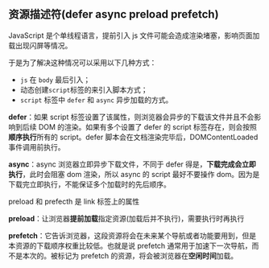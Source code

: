## 资源描述符(defer async preload prefetch)

JavaScript 是个单线程语言，提前引入 js 文件可能会造成渲染堵塞，影响页面加载出现闪屏等情况。

于是为了解决这种情况可以采用以下几种方式：

- `js` 在 `body` 最后引入；
- 动态创建`script`标签的来引入脚本方式；
- `script` 标签中 `defer` 和 `async` 异步加载的方式。

**defer**：如果 script 标签设置了该属性，则浏览器会异步的下载该文件并且不会影响到后续 DOM 的渲染。如果有多个设置了 defer 的 script 标签存在，则会按照**顺序执行**所有的 script。defer 脚本会在文档渲染完毕后，DOMContentLoaded 事件调用前执行。

**async**：async 浏览器立即异步下载文件，不同于 defer 得是，**下载完成会立即执行**，此时会阻塞 dom 渲染，所以 async 的 script 最好不要操作 dom。因为是下载完立即执行，不能保证多个加载时的先后顺序。

preload 和 prefecth 是 link 标签上的属性

**preload**：让浏览器**提前加载**指定资源(加载后并不执行)，需要执行时再执行

**prefetch**：它告诉浏览器，这段资源将会在未来某个导航或者功能要用到，但是本资源的下载顺序权重比较低。也就是说 prefetch 通常用于加速下一次导航，而不是本次的。被标记为 prefetch 的资源，将会被浏览器在**空闲时间**加载。
